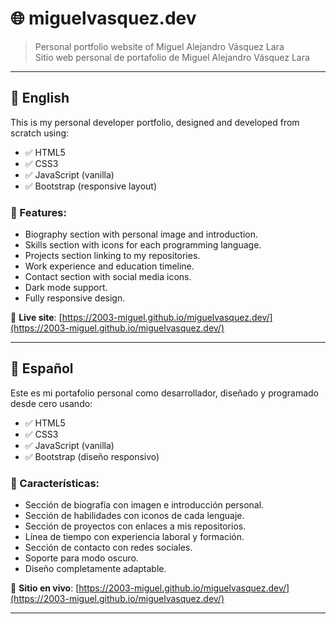 # 🌐 miguelvasquez.dev

> Personal portfolio website of Miguel Alejandro Vásquez Lara  
> Sitio web personal de portafolio de Miguel Alejandro Vásquez Lara

---

## 📘 English

This is my personal developer portfolio, designed and developed from scratch using:
- ✅ HTML5
- ✅ CSS3
- ✅ JavaScript (vanilla)
- ✅ Bootstrap (responsive layout)

### 🌟 Features:
- Biography section with personal image and introduction.
- Skills section with icons for each programming language.
- Projects section linking to my repositories.
- Work experience and education timeline.
- Contact section with social media icons.
- Dark mode support.
- Fully responsive design.

🔗 **Live site**: [https://2003-miguel.github.io/miguelvasquez.dev/](https://2003-miguel.github.io/miguelvasquez.dev/)

---

## 📗 Español

Este es mi portafolio personal como desarrollador, diseñado y programado desde cero usando:
- ✅ HTML5
- ✅ CSS3
- ✅ JavaScript (vanilla)
- ✅ Bootstrap (diseño responsivo)

### 🌟 Características:
- Sección de biografía con imagen e introducción personal.
- Sección de habilidades con iconos de cada lenguaje.
- Sección de proyectos con enlaces a mis repositorios.
- Línea de tiempo con experiencia laboral y formación.
- Sección de contacto con redes sociales.
- Soporte para modo oscuro.
- Diseño completamente adaptable.

🔗 **Sitio en vivo**: [https://2003-miguel.github.io/miguelvasquez.dev/](https://2003-miguel.github.io/miguelvasquez.dev/)

---
